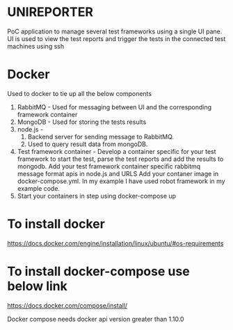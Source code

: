 # UNIREPORTER

PoC application to manage several test frameworks using a single UI pane. 
UI is used to view the test reports and trigger the tests in the connected test machines using ssh


# Docker
Used to docker to tie up all the below components
1. RabbitMQ - Used for messaging between UI and the corresponding framework container
2. MongoDB - Used for storing the tests results
3. node.js - 
   1. Backend server for sending message to RabbitMQ.
   2. Used to query result data from mongoDB.
4. Test framework container -  Develop a container specific for your test framework to start the test, parse the test reports
   and add the results to mongodb. Add your test framework container specific rabbitmq message format apis in node.js and URLS
   Add your contaner image in docker-compose.yml. In my example I have used robot framework in my example code.
5. Start your containers in step using docker-compose up

# To install docker

https://docs.docker.com/engine/installation/linux/ubuntu/#os-requirements

# To install docker-compose use below link

https://docs.docker.com/compose/install/

Docker compose needs docker api version greater than 1.10.0
